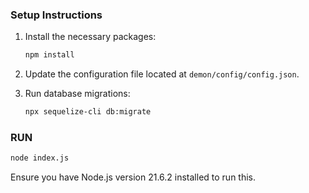### Setup Instructions
1. Install the necessary packages:
   ```bash
   npm install
   ```
2. Update the configuration file located at `demon/config/config.json`.

3. Run database migrations:
   ```bash
   npx sequelize-cli db:migrate
   ```

### RUN
   ```bash
   node index.js
   ```



   Ensure you have Node.js version 21.6.2 installed to run this.

   